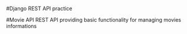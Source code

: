 #Django REST API practice


#Movie API
REST API providing basic functionality for managing movies informations